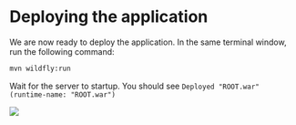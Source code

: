 # Deploying the application

We are now ready to deploy the application. In the same terminal window, run the following command:

```bash
mvn wildfly:run
```

Wait for the server to startup. You should see `Deployed "ROOT.war" (runtime-name: "ROOT.war")`

![](https://lh3.googleusercontent.com/04vQS8qV3wZ8lerEwo6piXsxK3IudGmqIhczTGpKOiA--ggHB9wE5lYmIL5Ap6kF9HIPxrR3kNmfLwMntWiZ3qwKuoao2vk8-pA_OJfwB0npIpCYqLVAzICAxLx4UHJSYYGVQYNW)

